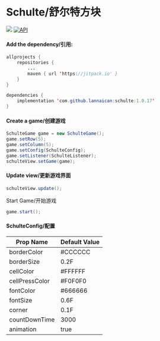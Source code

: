 # Schulte/舒尔特方块

[![](https://jitpack.io/v/lannaican/schulte.svg)](https://jitpack.io/#lannaican/schulte)
[![API](https://img.shields.io/badge/API-16%2B-brightgreen.svg?style=flat)](https://android-arsenal.com/api?level=16)

#### Add the dependency/引用:

```java
allprojects {
    repositories {
        ...
        maven { url 'https://jitpack.io' }
    }
}

dependencies {
    implementation 'com.github.lannaican:schulte:1.0.17'
}
```

#### Create a game/创建游戏
```java
SchulteGame game = new SchulteGame();
game.setRow(5);
game.setColumn(5);
game.setConfig(SchulteConfig);
game.setListener(SchulteListener);
schulteView.setGame(game);
```

#### Update view/更新游戏界面
```java
schulteView.update();
```

Start Game/开始游戏
```java
game.start();
```

#### SchulteConfig/配置

| Prop Name | Default Value |
| ----  | ---- |
| borderColor | #CCCCCC |
| borderSize | 0.2F |
| cellColor | #FFFFFF |
| cellPressColor | #F0F0F0 |
| fontColor | #666666 |
| fontSize | 0.6F |
| corner | 0.1F |
| countDownTime | 3000 |
| animation | true |
